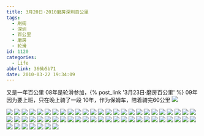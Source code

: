 ```yaml
---
title: 3月20日·2010磨房深圳百公里
tags:
  - 刷街
  - 深圳
  - 百公里
  - 磨房
  - 轮滑
id: 1120
categories:
  - Life
abbrlink: 366b5b71
date: 2010-03-22 19:34:09
---
```

又是一年百公里
08年是轮滑参加，{% post_link '3月23日·磨房百公里' %}
09年因为要上班，只在晚上骑了一段
10年，作为保姆车，陪着骑完60公里
![](/images/2010/03/22_22_193409_12528.jpg)
<!--more-->
![](/images/2010/03/22_22_193409_0_12529.jpg)
![](/images/2010/03/22_22_193409_1_6978.jpg)
![](/images/2010/03/22_22_193409_2_12531.jpg)
![](/images/2010/03/22_22_193409_3_12532.jpg)
![](/images/2010/03/22_22_193409_4_12533.jpg)
![](/images/2010/03/22_22_193409_5_12534.jpg)
![](/images/2010/03/22_22_193409_6_12535.jpg)
![](/images/2010/03/22_22_193409_7_12536.jpg)
![](/images/2010/03/22_22_193409_8_12537.jpg)
![](/images/2010/03/22_22_193409_9_12538.jpg)
![](/images/2010/03/22_22_193409_10_12539.jpg)
![](/images/2010/03/22_22_193409_11_12540.jpg)
![](/images/2010/03/22_22_193409_12_12541.jpg)
![](/images/2010/03/22_22_193409_13_12542.jpg)
![](/images/2010/03/22_22_193409_14_12543.jpg)
![](/images/2010/03/22_22_193409_15_12544.jpg)
![](/images/2010/03/22_22_193409_16_12545.jpg)
![](/images/2010/03/22_22_193409_17_12546.jpg)
![](/images/2010/03/22_22_193409_18_12547.jpg)
![](/images/2010/03/22_22_193409_19_12548.jpg)
![](/images/2010/03/22_22_193409_20_12549.jpg)
![](/images/2010/03/22_22_193409_21_12550.jpg)
![](/images/2010/03/22_22_193409_22_12551.jpg)
![](/images/2010/03/22_22_193409_23_12552.jpg)
![](/images/2010/03/22_22_193409_24_12553.jpg)
![](/images/2010/03/22_22_193409_25_12554.jpg)
![](/images/2010/03/22_22_193409_26_12555.jpg)
![](/images/2010/03/22_22_193409_27_12556.jpg)
![](/images/2010/03/22_22_193409_28_12557.jpg)
![](/images/2010/03/22_22_193409_29_12558.jpg)
![](/images/2010/03/22_22_193409_30_12559.jpg)
![](/images/2010/03/22_22_193409_31_12560.jpg)
![](/images/2010/03/22_22_193409_32_12561.jpg)
![](/images/2010/03/22_22_193409_33_12562.jpg)
![](/images/2010/03/22_22_193409_34_12563.jpg)
![](/images/2010/03/22_22_193409_35_12564.jpg)
![](/images/2010/03/22_22_193409_36_12565.jpg)
![](/images/2010/03/22_22_193409_37_12566.jpg)
![](/images/2010/03/22_22_193409_38_12567.jpg)
![](/images/2010/03/22_22_193409_39_12568.jpg)
![](/images/2010/03/22_22_193409_40_12569.jpg)
![](/images/2010/03/22_22_193409_41_12570.jpg)
![](/images/2010/03/22_22_193409_42_12571.jpg)
![](/images/2010/03/22_22_193409_43_12572.jpg)
![](/images/2010/03/22_22_193409_44_12573.jpg)
![](/images/2010/03/22_22_193409_45_12574.jpg)
![](/images/2010/03/22_22_193409_46_12575.jpg)
![](/images/2010/03/22_22_193409_47_12576.jpg)
![](/images/2010/03/22_22_193409_48_12577.jpg)
![](/images/2010/03/22_22_193409_49_12578.jpg)
![](/images/2010/03/22_22_193409_50_12579.jpg)
![](/images/2010/03/22_22_193409_51_12580.jpg)
![](/images/2010/03/22_22_193409_52_12581.jpg)
![](/images/2010/03/22_22_193409_53_12582.jpg)
![](/images/2010/03/22_22_193409_54_12583.jpg)
![](/images/2010/03/22_22_193409_55_12584.jpg)
![](/images/2010/03/22_22_193409_56_12585.jpg)